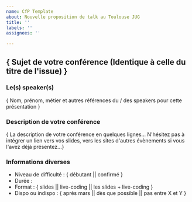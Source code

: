 ```yaml
---
name: CfP Template
about: Nouvelle proposition de talk au Toulouse JUG
title: ''
labels: ''
assignees: ''

---
```


## { Sujet de votre conférence (Identique à celle du titre de l'issue) }

### Le(s) speaker(s)

{ Nom, prénom, métier et autres références du / des speakers pour cette présentation }

### Description de votre conférence

{ La description de votre conférence en quelques lignes... 
N'hésitez pas à intégrer un lien vers vos slides, vers les sites d'autres évènements si vous l'avez déjà présentez...}

### Informations diverses

* Niveau de difficulté :  { débutant || confirmé }
* Durée : 
* Format : { slides || live-coding || les slides + live-coding }
* Dispo ou indispo : { après mars || dès que possible || pas entre X et Y }
